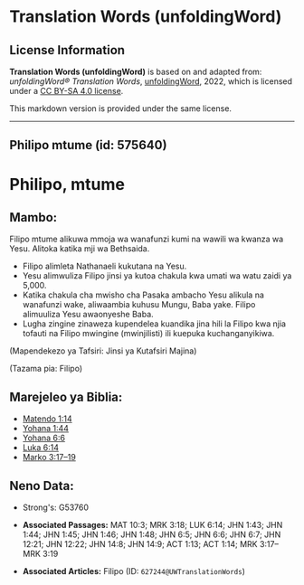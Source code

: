 # Translation Words (unfoldingWord)

## License Information

**Translation Words (unfoldingWord)** is based on and adapted from: _unfoldingWord® Translation Words_, [unfoldingWord](https://unfoldingword.org/utw), 2022, which is licensed under a [CC BY-SA 4.0 license](https://creativecommons.org/licenses/by-sa/4.0/legalcode.en).

This markdown version is provided under the same license.



--------------------------------

## Philipo mtume (id: 575640)

Philipo, mtume
==============

Mambo:
------

Filipo mtume alikuwa mmoja wa wanafunzi kumi na wawili wa kwanza wa Yesu. Alitoka katika mji wa Bethsaida.

* Filipo alimleta Nathanaeli kukutana na Yesu.
* Yesu alimwuliza Filipo jinsi ya kutoa chakula kwa umati wa watu zaidi ya 5,000\.
* Katika chakula cha mwisho cha Pasaka ambacho Yesu alikula na wanafunzi wake, aliwaambia kuhusu Mungu, Baba yake. Filipo alimuuliza Yesu awaonyeshe Baba.
* Lugha zingine zinaweza kupendelea kuandika jina hili la Filipo kwa njia tofauti na Filipo mwingine (mwinjilisti) ili kuepuka kuchanganyikiwa.

(Mapendekezo ya Tafsiri: Jinsi ya Kutafsiri Majina)

(Tazama pia: Filipo)

Marejeleo ya Biblia:
--------------------

* [Matendo 1:14](https://ref.ly/Acts1:14)
* [Yohana 1:44](https://ref.ly/John1:44)
* [Yohana 6:6](https://ref.ly/John6:6)
* [Luka 6:14](https://ref.ly/Luke6:14)
* [Marko 3:17–19](https://ref.ly/Mark3:17-Mark3:19)

Neno Data:
----------

* Strong's: G53760

* **Associated Passages:** MAT 10:3; MRK 3:18; LUK 6:14; JHN 1:43; JHN 1:44; JHN 1:45; JHN 1:46; JHN 1:48; JHN 6:5; JHN 6:6; JHN 6:7; JHN 12:21; JHN 12:22; JHN 14:8; JHN 14:9; ACT 1:13; ACT 1:14; MRK 3:17–MRK 3:19
* **Associated Articles:** Filipo (ID: `627244@UWTranslationWords`)


